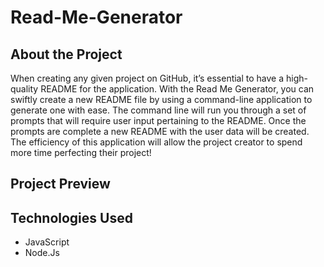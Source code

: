 # Read-Me-Generator

## About the Project
When creating any given project on GitHub, it’s essential to have a high-quality README for the application. With the Read Me Generator, you can swiftly create a new README file by using a command-line application to generate one with ease. The command line will run you through a set of prompts that will require user input pertaining to the README. Once the prompts are complete a new README with the user data will be created. The efficiency of this application will allow the project creator to spend more time perfecting their project! 

## Project Preview

## Technologies Used
- JavaScript
- Node.Js